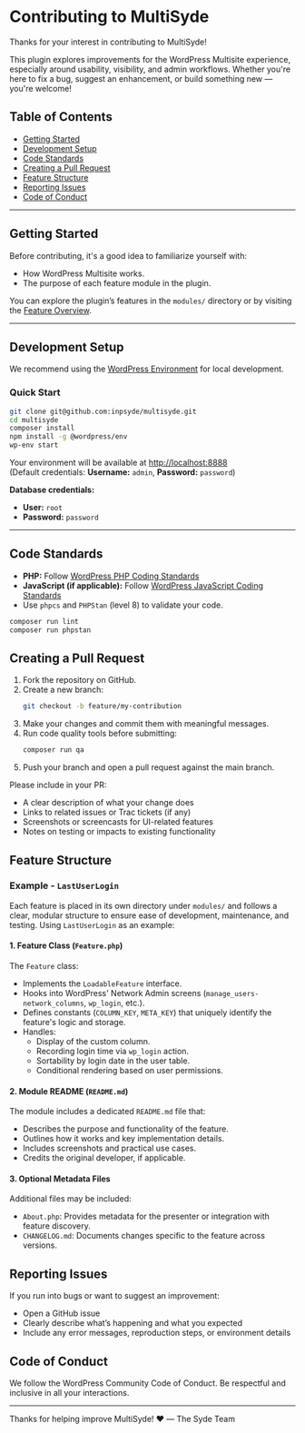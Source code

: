 # Contributing to MultiSyde

Thanks for your interest in contributing to MultiSyde!

This plugin explores improvements for the WordPress Multisite experience, especially around usability, visibility, and admin workflows. Whether you're here to fix a bug, suggest an enhancement, or build something new — you're welcome!

## Table of Contents

- [Getting Started](#getting-started)
- [Development Setup](#development-setup)
- [Code Standards](#code-standards)
- [Creating a Pull Request](#creating-a-pull-request)
- [Feature Structure](#feature-structure)
- [Reporting Issues](#reporting-issues)
- [Code of Conduct](#code-of-conduct)

---

## Getting Started

Before contributing, it's a good idea to familiarize yourself with:

- How WordPress Multisite works.
- The purpose of each feature module in the plugin.

You can explore the plugin’s features in the `modules/` directory or by visiting the [Feature Overview](./README.md#available-features).

---

## Development Setup

We recommend using the [WordPress Environment](https://developer.wordpress.org/block-editor/reference-guides/packages/packages-env/) for local development.

### Quick Start

```bash
git clone git@github.com:inpsyde/multisyde.git
cd multisyde
composer install
npm install -g @wordpress/env
wp-env start
```

Your environment will be available at [http://localhost:8888](http://localhost:8888)  
(Default credentials: **Username:** `admin`, **Password:** `password`)

**Database credentials:**

- **User:** `root`
- **Password:** `password`

---

## Code Standards

- **PHP:** Follow [WordPress PHP Coding Standards](https://developer.wordpress.org/coding-standards/wordpress-coding-standards/php/)
- **JavaScript (if applicable):** Follow [WordPress JavaScript Coding Standards](https://developer.wordpress.org/coding-standards/wordpress-coding-standards/javascript/)
- Use `phpcs` and `PHPStan` (level 8) to validate your code.

```bash
composer run lint
composer run phpstan
```

## Creating a Pull Request

1. Fork the repository on GitHub.
2. Create a new branch:
    ```bash
    git checkout -b feature/my-contribution
    ```
3. Make your changes and commit them with meaningful messages.
4. Run code quality tools before submitting:
    ```bash
    composer run qa
   ```
5. Push your branch and open a pull request against the main branch.

Please include in your PR:
- A clear description of what your change does
- Links to related issues or Trac tickets (if any)
- Screenshots or screencasts for UI-related features
- Notes on testing or impacts to existing functionality

## Feature Structure

### Example - `LastUserLogin`

Each feature is placed in its own directory under `modules/` and follows a clear, modular structure to ensure ease of development, maintenance, and testing. Using `LastUserLogin` as an example:

#### 1. Feature Class (`Feature.php`)
The `Feature` class:
- Implements the `LoadableFeature` interface.
- Hooks into WordPress' Network Admin screens (`manage_users-network_columns`, `wp_login`, etc.).
- Defines constants (`COLUMN_KEY`, `META_KEY`) that uniquely identify the feature's logic and storage.
- Handles:
   - Display of the custom column.
   - Recording login time via `wp_login` action.
   - Sortability by login date in the user table.
   - Conditional rendering based on user permissions.

#### 2. Module README (`README.md`)
The module includes a dedicated `README.md` file that:
- Describes the purpose and functionality of the feature.
- Outlines how it works and key implementation details.
- Includes screenshots and practical use cases.
- Credits the original developer, if applicable.

#### 3. Optional Metadata Files
Additional files may be included:
- `About.php`: Provides metadata for the presenter or integration with feature discovery.
- `CHANGELOG.md`: Documents changes specific to the feature across versions.


## Reporting Issues

If you run into bugs or want to suggest an improvement:
- Open a GitHub issue
- Clearly describe what’s happening and what you expected
- Include any error messages, reproduction steps, or environment details

## Code of Conduct

We follow the WordPress Community Code of Conduct.
Be respectful and inclusive in all your interactions.

---

Thanks for helping improve MultiSyde! ❤️
— The Syde Team